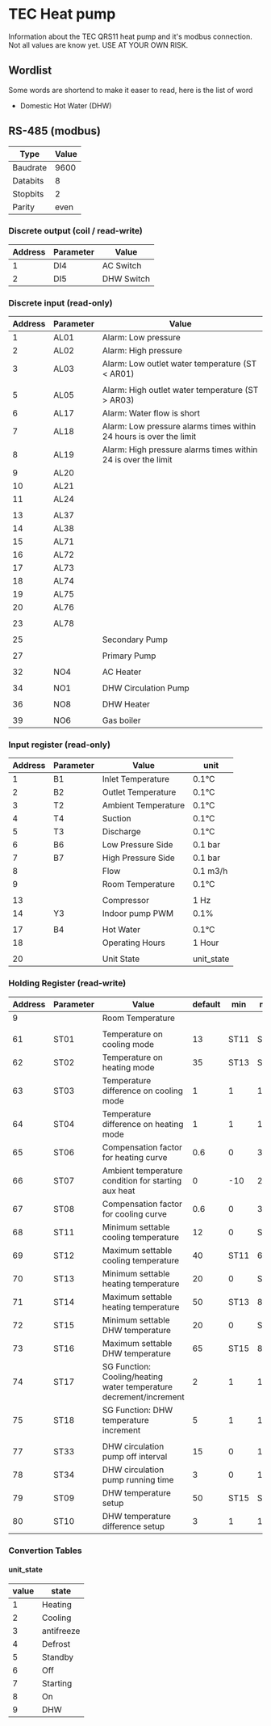 # TEC Heat pump

Information about the TEC QRS11 heat pump and it's modbus connection. Not all values are know yet. USE AT YOUR OWN RISK.

## Wordlist

Some words are shortend to make it easer to read, here is the list of word

- Domestic Hot Water (DHW)

## RS-485 (modbus)

| Type     | Value |
| -------- | ----- |
| Baudrate | 9600  |
| Databits | 8     |
| Stopbits | 2     |
| Parity   | even  |

### Discrete output (coil / read-write)

| Address | Parameter | Value      |
| ------- | --------- | ---------- |
| 1       | DI4       | AC Switch  |
| 2       | DI5       | DHW Switch |

### Discrete input (read-only)

| Address | Parameter | Value                                                              |
| ------- | --------- | ------------------------------------------------------------------ |
| 1       | AL01      | Alarm: Low pressure                                                |
| 2       | AL02      | Alarm: High pressure                                               |
| 3       | AL03      | Alarm: Low outlet water temperature (ST < AR01)                    |
|         |           |                                                                    |
| 5       | AL05      | Alarm: High outlet water temperature (ST > AR03)                   |
| 6       | AL17      | Alarm: Water flow is short                                         |
| 7       | AL18      | Alarm: Low pressure alarms times within 24 hours is over the limit |
| 8       | AL19      | Alarm: High pressure alarms times within 24 is over the limit      |
| 9       | AL20      |                                                                    |
| 10      | AL21      |                                                                    |
| 11      | AL24      |                                                                    |
|         |           |                                                                    |
| 13      | AL37      |                                                                    |
| 14      | AL38      |                                                                    |
| 15      | AL71      |                                                                    |
| 16      | AL72      |                                                                    |
| 17      | AL73      |                                                                    |
| 18      | AL74      |                                                                    |
| 19      | AL75      |                                                                    |
| 20      | AL76      |                                                                    |
|         |           |                                                                    |
| 23      | AL78      |                                                                    |
|         |           |                                                                    |
| 25      |           | Secondary Pump                                                     |
|         |           |                                                                    |
| 27      |           | Primary Pump                                                       |
|         |           |                                                                    |
| 32      | NO4       | AC Heater                                                          |
|         |           |                                                                    |
| 34      | NO1       | DHW Circulation Pump                                               |
|         |           |                                                                    |
| 36      | NO8       | DHW Heater                                                         |
|         |           |                                                                    |
| 39      | NO6       | Gas boiler                                                         |

### Input register (read-only)

| Address | Parameter | Value               | unit       |
| ------- | --------- | ------------------- | ---------- |
| 1       | B1        | Inlet Temperature   | 0.1°C      |
| 2       | B2        | Outlet Temperature  | 0.1°C      |
| 3       | T2        | Ambient Temperature | 0.1°C      |
| 4       | T4        | Suction             | 0.1°C      |
| 5       | T3        | Discharge           | 0.1°C      |
| 6       | B6        | Low Pressure Side   | 0.1 bar    |
| 7       | B7        | High Pressure Side  | 0.1 bar    |
| 8       |           | Flow                | 0.1 m3/h   |
| 9       |           | Room Temperature    | 0.1°C      |
|         |           |                     |            |
| 13      |           | Compressor          | 1 Hz       |
| 14      | Y3        | Indoor pump PWM     | 0.1%       |
|         |           |                     |            |
| 17      | B4        | Hot Water           | 0.1°C      |
| 18      |           | Operating Hours     | 1 Hour     |
|         |           |                     |            |
| 20      |           | Unit State          | unit_state |

### Holding Register (read-write)


| Address | Parameter | Value                                                              | default | min  | max  | unit  | Access       |
| ------- | --------- | ------------------------------------------------------------------ | ------- | ---- | ---- | ----- | ------------ |
| 9       |           | Room Temperature                                                   |         |      |      | 0.1°C |              |
|         |           |                                                                    |         |      |      |       |              |
| 61      | ST01      | Temperature on cooling mode                                        | 13      | ST11 | ST12 | 0.1°C | User         |
| 62      | ST02      | Temperature on heating mode                                        | 35      | ST13 | ST14 | 0.1°C | User         |
| 63      | ST03      | Temperature difference on cooling mode                             | 1       | 1    | 10   | 0.1°C | User         |
| 64      | ST04      | Temperature difference on heating mode                             | 1       | 1    | 10   | 0.1°C | User         |
| 65      | ST06      | Compensation factor for heating curve                              | 0.6     | 0    | 3    | 0.1   | User         |
| 66      | ST07      | Ambient temperature condition for starting aux heat                | 0       | -10  | 20   | 0.1°C | User         |
| 67      | ST08      | Compensation factor for cooling curve                              | 0.6     | 0    | 3    | 0.1   | User         |
| 68      | ST11      | Minimum settable cooling temperature                               | 12      | 0    | ST12 | 0.1°C | Manufacturer |
| 69      | ST12      | Maximum settable cooling temperature                               | 40      | ST11 | 60   | 0.1°C | Manufacturer |
| 70      | ST13      | Minimum settable heating temperature                               | 20      | 0    | ST14 | 0.1°C | Manufacturer |
| 71      | ST14      | Maximum settable heating temperature                               | 50      | ST13 | 8    | 0.1°C | Manufacturer |
| 72      | ST15      | Minimum settable DHW temperature                                   | 20      | 0    | ST16 | 0.1°C | Manufacturer |
| 73      | ST16      | Maximum settable DHW temperature                                   | 65      | ST15 | 80   | 0.1°C | Manufacturer |
| 74      | ST17      | SG Function: Cooling/heating water temperature decrement/increment | 2       | 1    | 10   | 0.1°C | User         |
| 75      | ST18      | SG Function: DHW temperature increment                             | 5       | 1    | 10   | 0.1°C | User         |
|         |           |                                                                    |         |      |      |       |              |
| 77      | ST33      | DHW circulation pump off interval                                  | 15      | 0    | 180  | 1 min | User         |
| 78      | ST34      | DHW circulation pump running time                                  | 3       | 0    | 180  | 1 min | User         |
| 79      | ST09      | DHW temperature setup                                              | 50      | ST15 | ST16 | 0.1°C | User         |
| 80      | ST10      | DHW temperature difference setup                                   | 3       | 1    | 10   | 0.1°C | User         |

### Convertion Tables

#### unit_state

| value | state      |
| ----- | ---------- |
| 1     | Heating    |
| 2     | Cooling    |
| 3     | antifreeze |
| 4     | Defrost    |
| 5     | Standby    |
| 6     | Off        |
| 7     | Starting   |
| 8     | On         |
| 9     | DHW        |
